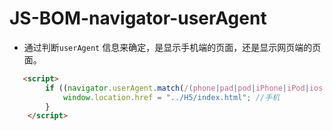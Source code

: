 # JS-BOM-navigator-userAgent

- 通过判断`userAgent` 信息来确定，是显示手机端的页面，还是显示网页端的页面。

```html
   <script>
        if ((navigator.userAgent.match(/(phone|pad|pod|iPhone|iPod|ios|iPad|Android|Mobile|BlackBerry|IEMobile|MQQBrowser|JUC|Fennec|wOSBrowser|BrowserNG|WebOS|Symbian|Windows Phone)/i))) {
            window.location.href = "../H5/index.html"; //手机
        }
    </script>
```

